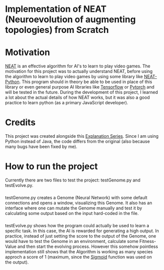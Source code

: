 # Implementation of NEAT (Neuroevolution of augmenting topologies) from Scratch

# Motivation
[NEAT](https://citeseerx.ist.psu.edu/viewdoc/download?doi=10.1.1.28.5457&rep=rep1&type=pdf) is an effective algorithm for AI's to learn to play video games. The motivation for this project was to actually understand NEAT, before using the algorithm to learn to play video games by using some library like [NEAT-Python](https://neat-python.readthedocs.io/en/latest/).
This program should in theory be able to be used in place of this library or even general purpose AI libraries like [Tensorflow](https://www.tensorflow.org/) or [Pytorch](https://pytorch.org/) and will be tested in the future.
During the development of this project, I learned a lot about the actual details of how NEAT works, but it was also a good practice to learn python (as a primary JavaScript developer).

# Credits
This project was created alongside this [Explanation Series](https://youtube.com/playlist?list=PLgomWLYGNl1fcL0o4exBShNeCC5tc6s9C). Since I am using Python instead of Java, the code differs from the original (also because many bugs have been fixed by me).

# How to run the project
Currently there are two files to test the project: testGenome.py and testEvolve.py.
### 
testGenome.py creates a Genome (Neural Network) with some default connections and opens a window, visualizing this Genome. It also has an interface where one can mutate the Genome manually and test it by calculating some output based on the input hard-coded in the file.
### 
testEvolve.py shows how the program could actually be used to learn a specific task. In this case, the AI is rewarded for generating a high output. In practice, instead of just setting the score to the output of the Genome, one would have to test the Genome in an environment, calculate some Fitness-Value and then start the evolving process. However this somehow pointless implementation still shows that the Algorithm is working as many species approch a score of 1 (maximum, since the [Sigmoid](https://en.wikipedia.org/wiki/Sigmoid_function) function was used on the output). 
